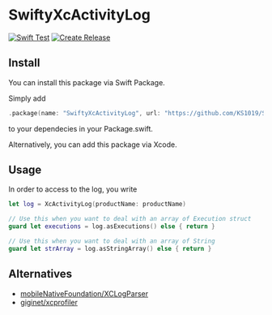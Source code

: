# SwiftyXcActivityLog
[![Swift Test](https://github.com/KS1019/SwiftyXcActivityLog/actions/workflows/swift.yml/badge.svg)](https://github.com/KS1019/SwiftyXcActivityLog/actions/workflows/swift.yml)
[![Create Release](https://github.com/KS1019/SwiftyXcActivityLog/actions/workflows/main.yml/badge.svg)](https://github.com/KS1019/SwiftyXcActivityLog/actions/workflows/main.yml)

## Install
You can install this package via Swift Package. 

Simply add 
```swift 
.package(name: "SwiftyXcActivityLog", url: "https://github.com/KS1019/SwiftyXcActivityLog", .upToNextMajor(from: "0.0.5"))
```
to your dependecies in your Package.swift.

Alternatively, you can add this package via Xcode.

## Usage
In order to access to the log, you write
```swift
let log = XcActivityLog(productName: productName)

// Use this when you want to deal with an array of Execution struct
guard let executions = log.asExecutions() else { return } 

// Use this when you want to deal with an array of String
guard let strArray = log.asStringArray() else { return }
```

## Alternatives
- [mobileNativeFoundation/XCLogParser](https://github.com/mobileNativeFoundation/XCLogParser)
- [giginet/xcprofiler](https://github.com/giginet/xcprofiler)
